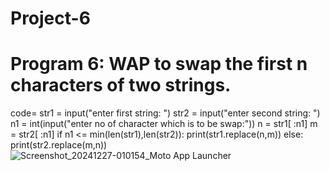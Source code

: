 # Project-6
#  Program 6: WAP to swap the first n characters of two strings.
code= str1 = input("enter first string: ")
str2 = input("enter second string: ")
n1 = int(input("enter no of character which is to be swap:"))
n = str1[ :n1]
m = str2[ :n1]
if n1 <= min(len(str1),len(str2)):
print(str1.replace(n,m))
else:
print(str2.replace(m,n))
![Screenshot_20241227-010154_Moto App Launcher](https://github.com/user-attachments/assets/9e8e0efc-88c8-4b01-89d5-2831540e5248)
